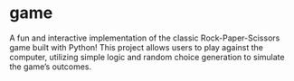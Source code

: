 # game
A fun and interactive implementation of the classic Rock-Paper-Scissors game built with Python! This project allows users to play against the computer, utilizing simple logic and random choice generation to simulate the game’s outcomes.
